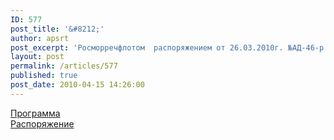 ```yaml
---
ID: 577
post_title: '&#8212;'
author: apsrt
post_excerpt: 'Росморречфлотом  распоряжением от 26.03.2010г. №АД-46-р  утверждена  Программа категорий средств навигационного оборудования и сроков их работы, гарантированных габаритов судовых ходов, а также сроков работы судоходных гидротехнических сооружений в навигации 2010-2012 годов'
layout: post
permalink: /articles/577
published: true
post_date: 2010-04-15 14:26:00
---
```

<a href="http://www.apsrt.ru/docs/programma_vvp_2010-2012.xls">Программа</a><br />
<a href="http://www.apsrt.ru/docs/raspor_prav_2010.doc"> Распоряжение </a>